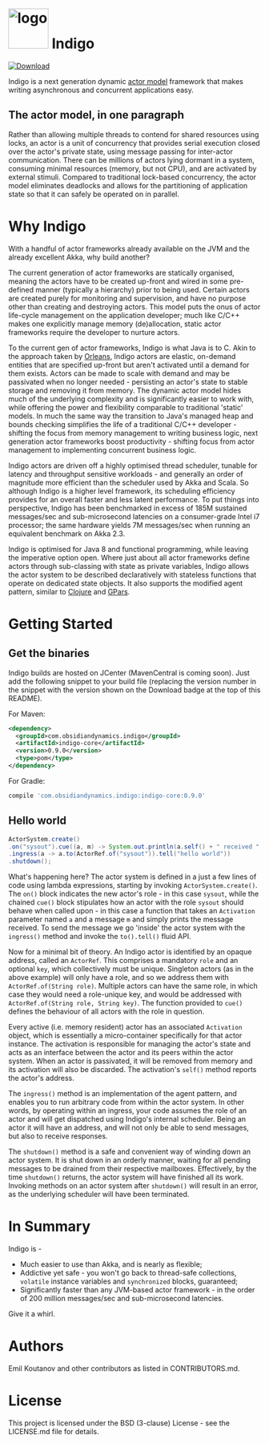 <img src="http://www.obsidiandynamics.com/indigo/images/indigo-logo.svg" alt="logo" width="80"/> <span style="line-height: 30px">Indigo</span>
===
[ ![Download](https://api.bintray.com/packages/obsidiandynamics/indigo/indigo-core/images/download.svg) ](https://bintray.com/obsidiandynamics/indigo/indigo-core/_latestVersion)

Indigo is a next generation dynamic [actor model](https://en.wikipedia.org/wiki/Actor_model) framework that makes writing asynchronous and concurrent applications easy.

## The actor model, in one paragraph
Rather than allowing multiple threads to contend for shared resources using locks, an actor is a unit of concurrency that provides serial execution closed over the actor's private state, using message passing for inter-actor communication. There can be millions of actors lying dormant in a system, consuming minimal resources (memory, but not CPU), and are activated by external stimuli. Compared to traditional lock-based concurrency, the actor model eliminates deadlocks and allows for the partitioning of application state so that it can safely be operated on in parallel.

# Why Indigo
With a handful of actor frameworks already available on the JVM and the already excellent Akka, why build another? 

The current generation of actor frameworks are statically organised, meaning the actors have to be created up-front and wired in some pre-defined manner (typically a hierarchy) prior to being used. Certain actors are created purely for monitoring and supervision, and have no purpose other than creating and destroying actors. This model puts the onus of actor life-cycle management on the application developer; much like C/C++ makes one explicitly manage memory (de)allocation, static actor frameworks require the developer to nurture actors.

To the current gen of actor frameworks, Indigo is what Java is to C. Akin to the approach taken by [Orleans](https://dotnet.github.io/orleans/), Indigo actors are elastic, on-demand entities that are specified up-front but aren't activated until a demand for them exists. Actors can be made to scale with demand and may be passivated when no longer needed - persisting an actor's state to stable storage and removing it from memory. The dynamic actor model hides much of the underlying complexity and is significantly easier to work with, while offering the power and flexibility comparable to traditional 'static' models. In much the same way the transition to Java's managed heap and bounds checking simplifies the life of a traditional C/C++ developer - shifting the focus from memory management to writing business logic, next generation actor frameworks boost productivity - shifting focus from actor management to implementing concurrent business logic.

Indigo actors are driven off a highly optimised thread scheduler, tunable for latency and throughput sensitive workloads - and generally an order of magnitude more efficient than the scheduler used by Akka and Scala. So although Indigo is a higher level framework, its scheduling efficiency provides for an overall faster and less latent performance. To put things into perspective, Indigo has been benchmarked in excess of 185M sustained messages/sec and sub-microsecond latencies on a consumer-grade Intel i7 processor; the same hardware yields 7M messages/sec when running an equivalent benchmark on Akka 2.3.

Indigo is optimised for Java 8 and functional programming, while leaving the imperative option open. Where just about all actor frameworks define actors through sub-classing with state as private variables, Indigo allows the actor system to be described declaratively with stateless functions that operate on dedicated state objects. It also supports the modified agent pattern, similar to [Clojure](https://clojure.org/reference/agents) and [GPars](http://www.gpars.org/guide/guide/agents.html).

# Getting Started
## Get the binaries
Indigo builds are hosted on JCenter (MavenCentral is coming soon). Just add the following snippet to your build file (replacing the version number in the snippet with the version shown on the Download badge at the top of this README).

For Maven:

```xml
<dependency>
  <groupId>com.obsidiandynamics.indigo</groupId>
  <artifactId>indigo-core</artifactId>
  <version>0.9.0</version>
  <type>pom</type>
</dependency>
```

For Gradle:

```groovy
compile 'com.obsidiandynamics.indigo:indigo-core:0.9.0'
```

## Hello world

```java
ActorSystem.create()
.on("sysout").cue((a, m) -> System.out.println(a.self() + " received " + m.body()))
.ingress(a -> a.to(ActorRef.of("sysout")).tell("hello world"))
.shutdown();
```

What's happening here? The actor system is defined in a just a few lines of code using lambda expressions, starting by invoking `ActorSystem.create()`. The `on()` block indicates the new actor's role - in this case `sysout`, while the chained `cue()` block stipulates how an actor with the role `sysout` should behave when called upon - in this case a function that takes an `Activation` parameter named `a`  and a message `m` and simply prints the message received. To send the message we go 'inside' the actor system with the `ingress()` method and invoke the `to().tell()` fluid API.

Now for a minimal bit of theory. An Indigo actor is identified by an opaque address, called an `ActorRef`. This comprises a mandatory `role` and an optional `key`, which collectively must be unique. Singleton actors (as in the above example) will only have a role, and so we address them with `ActorRef.of(String role)`. Multiple actors can have the same role, in which case they would need a role-unique key, and would be addressed with `ActorRef.of(String role, String key)`. The function provided to `cue()` defines the behaviour of all actors with the role in question.

Every active (i.e. memory resident) actor has an associated `Activation` object, which is essentially a micro-container specifically for that actor instance. The activation is responsible for managing the actor's state and acts as an interface between the actor and its peers within the actor system. When an actor is passivated, it will be removed from memory and its activation will also be discarded. The activation's `self()` method reports the actor's address.

The `ingress()` method is an implementation of the agent pattern, and enables you to run arbitrary code from within the actor system. In other words, by operating within an ingress, your code assumes the role of an actor and will get dispatched using Indigo's internal scheduler. Being an actor it will have an address, and will not only be able to send messages, but also to receive responses.

The `shutdown()` method is a safe and convenient way of winding down an actor system. It is shut down in an orderly manner, waiting for all pending messages to be drained from their respective mailboxes. Effectively, by the time `shutdown()` returns, the actor system will have finished all its work. Invoking methods on an actor system after `shutdown()` will result in an error, as the underlying scheduler will have been terminated.

# In Summary
Indigo is -

* Much easier to use than Akka, and is nearly as flexible;
* Addictive yet safe - you won't go back to thread-safe collections, `volatile` instance variables and `synchronized` blocks, guaranteed;
* Significantly faster than any JVM-based actor framework - in the order of 200 million messages/sec and sub-microsecond latencies.

Give it a whirl.

# Authors
Emil Koutanov and other contributors as listed in CONTRIBUTORS.md.

# License
This project is licensed under the BSD (3-clause) License - see the LICENSE.md file for details.